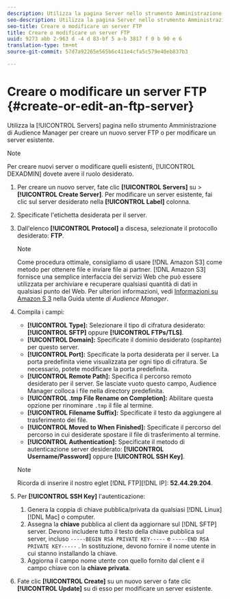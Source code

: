 ```yaml
---
description: Utilizza la pagina Server nello strumento Amministrazione di Audience Manager per creare un nuovo server FTP o per modificare un server esistente.
seo-description: Utilizza la pagina Server nello strumento Amministrazione di Audience Manager per creare un nuovo server FTP o per modificare un server esistente.
seo-title: Creare o modificare un server FTP
title: Creare o modificare un server FTP
uuid: 9273 abb 2-963 d -4 d 83-bf 5 a-b 3817 f 0 b 90 e 6
translation-type: tm+mt
source-git-commit: 57d7a92265e565b6c411e4cfa5c579e40eb837b3

---
```



# Creare o modificare un server FTP {#create-or-edit-an-ftp-server}

Utilizza la [!UICONTROL Servers] pagina nello strumento Amministrazione di Audience Manager per creare un nuovo server FTP o per modificare un server esistente.

>[!NOTE]
>
>Per creare nuovi server o modificare quelli esistenti, [!UICONTROL DEXADMIN] dovete avere il ruolo desiderato.

1. Per creare un nuovo server, fate clic **[!UICONTROL Servers]** su &gt; **[!UICONTROL Create Server]**. Per modificare un server esistente, fai clic sul server desiderato nella **[!UICONTROL Label]** colonna.
1. Specificate l'etichetta desiderata per il server.
1. Dall'elenco **[!UICONTROL Protocol]** a discesa, selezionate il protocollo desiderato: **FTP**.

   >[!NOTE]
   >
   >Come procedura ottimale, consigliamo di usare [!DNL Amazon S3] come metodo per ottenere file e inviare file ai partner. [!DNL Amazon S3] fornisce una semplice interfaccia dei servizi Web che può essere utilizzata per archiviare e recuperare qualsiasi quantità di dati in qualsiasi punto del Web. Per ulteriori informazioni, vedi [Informazioni su Amazon S 3](https://docs.adobe.com/content/help/en/audience-manager/user-guide/reference/amazon-s3.html) nella Guida utente *di Audience Manager*.

1. Compila i campi:

   * **[!UICONTROL Type]:** Selezionare il tipo di cifratura desiderato: **[!UICONTROL SFTP]** oppure **[!UICONTROL FTPs/TLS]**.
   * **[!UICONTROL Domain]:** Specificate il dominio desiderato (ospitante) per questo server.
   * **[!UICONTROL Port]:** Specificate la porta desiderata per il server. La porta predefinita viene visualizzata per ogni tipo di cifratura. Se necessario, potete modificare la porta predefinita.
   * **[!UICONTROL Remote Path]:** Specifica il percorso remoto desiderato per il server. Se lasciate vuoto questo campo, Audience Manager colloca i file nella directory predefinita.
   * **[!UICONTROL .tmp File Rename on Completion]:** Abilitare questa opzione per rinominare `.tmp` il file al termine.
   * **[!UICONTROL Filename Suffix]:** Specificate il testo da aggiungere al trasferimento dei file.
   * **[!UICONTROL Moved to When Finished]:** Specificate il percorso del percorso in cui desiderate spostare il file di trasferimento al termine.
   * **[!UICONTROL Authentication]:** Specificate il metodo di autenticazione server desiderato: **[!UICONTROL Username/Password]** oppure **[!UICONTROL SSH Key]**.
   >[!NOTE]
   >
   >Ricorda di inserire il nostro eglet [!DNL FTP][!DNL IP]: **52.44.29.204**.

1. Per **[!UICONTROL SSH Key]** l'autenticazione:
   1. Genera la coppia di chiave pubblica/privata da qualsiasi [!DNL Linux][!DNL Mac] o computer.
   1. Assegna la **chiave** pubblica al client da aggiornare sul [!DNL SFTP] server. Devono includere tutto il testo della chiave pubblica sul server, incluso `-----BEGIN RSA PRIVATE KEY-----` e `-----END RSA PRIVATE KEY-----` . In sostituzione, devono fornire il nome utente in cui stanno installando la chiave.
   1. Aggiorna il campo nome utente con quello fornito dal client e il campo chiave con la **chiave privata**.
1. Fate clic **[!UICONTROL Create]** su un nuovo server o fate clic **[!UICONTROL Update]** su di esso per modificare un server esistente.
